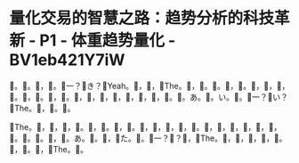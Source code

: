 # 量化交易的智慧之路：趋势分析的科技革新 - P1 - 体重趋势量化 - BV1eb421Y7iW

🎼。🎼。🎼，🎼。🎼一？🎼き？🎼Yeah。🎼，🎼，🎼The。🎼，🎼。🎼。🎼，🎼。🎼，🎼，🎼，🎼。🎼，🎼。🎼，🎼。🎼，🎼，🎼，🎼，🎼，🎼，🎼，🎼。🎼。あ。🎼。い。🎼。🎼一？🎼い？🎼The。🎼，🎼。🎼。

🎼The。🎼，🎼，🎼，🎼。🎼，🎼。🎼，🎼。🎼，🎼，🎼，🎼，🎼。🎼，🎼，🎼，🎼，🎼，🎼，🎼。🎼。🎼。🎼，🎼。あ。🎼。🎼，🎼た。🎼。🎼一？🎼？🎼，🎼The。🎼，🎼，🎼，🎼，🎼。🎼，🎼。🎼，🎼The。🎼。

